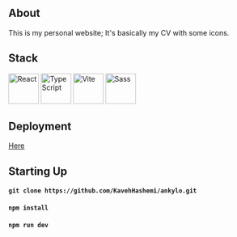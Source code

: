## About

This is my personal website; It's basically my CV with some icons.

## Stack

<div>
    <img src="https://upload.wikimedia.org/wikipedia/commons/a/a7/React-icon.svg" width="60" title="React"/>
    <img src="https://upload.wikimedia.org/wikipedia/commons/thumb/4/4c/Typescript_logo_2020.svg/512px-Typescript_logo_2020.svg.png?20221110153201" width="60" title="TypeScript"/>
    <img src="https://vitejs.dev/logo-with-shadow.png" width="60" title="Vite"/>
    <img src="https://sass-lang.com/assets/img/logos/logo-b6e1ef6e.svg" width="60" title="Sass"/>
</div>


## Deployment

[Here](https://kavehhashemi.netlify.app/)


## Starting Up

#### `git clone https://github.com/KavehHashemi/ankylo.git`

#### `npm install`

#### `npm run dev`